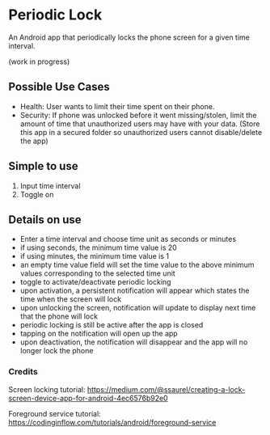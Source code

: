 # Periodic Lock
An Android app that periodically locks the phone screen for a given time interval.

(work in progress)

## Possible Use Cases
- Health: User wants to limit their time spent on their phone.
- Security: If phone was unlocked before it went missing/stolen, limit the amount of time that unauthorized users may have with your data. (Store this app in a secured folder so unauthorized users cannot disable/delete the app)


## Simple to use
1) Input time interval
2) Toggle on


## Details on use
- Enter a time interval and choose time unit as seconds or minutes
- if using seconds, the minimum time value is 20
- if using minutes, the minimum time value is 1
- an empty time value field will set the time value to the above minimum values corresponding to the selected time unit
- toggle to activate/deactivate periodic locking
- upon activation, a persistent notification will appear which states the time when the screen will lock
- upon unlocking the screen, notification will update to display next time that the phone will lock
- periodic locking is still be active after the app is closed
- tapping on the notification will open up the app
- upon deactivation, the notification will disappear and the app will no longer lock the phone


### Credits

Screen locking tutorial:
https://medium.com/@ssaurel/creating-a-lock-screen-device-app-for-android-4ec6576b92e0

Foreground service tutorial:
https://codinginflow.com/tutorials/android/foreground-service
